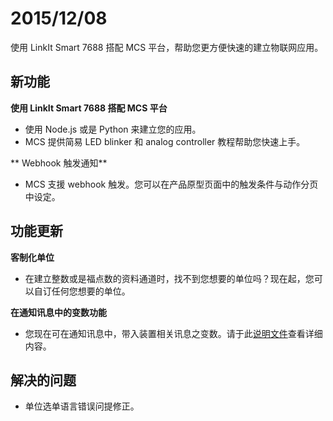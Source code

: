 # 2015/12/08

使用 LinkIt Smart 7688 搭配 MCS 平台，帮助您更方便快速的建立物联网应用。

## 新功能

**使用 LinkIt Smart 7688 搭配 MCS 平台**

* 使用 Node.js 或是 Python 来建立您的应用。
* MCS 提供简易 LED blinker 和 analog controller 教程帮助您快速上手。

** Webhook 触发通知**

* MCS 支援 webhook 触发。您可以在产品原型页面中的触发条件与动作分页中设定。


## 功能更新

**客制化单位**

* 在建立整数或是福点数的资料通道时，找不到您想要的单位吗？现在起，您可以自订任何您想要的单位。

**在通知讯息中的变数功能**

* 您现在可在通知讯息中，带入装置相关讯息之变数。请于此[说明文件](../tutorial/setting_notification)查看详细内容。


## 解决的问题
* 单位选单语言错误问提修正。
